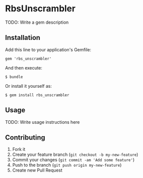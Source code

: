 # RbsUnscrambler

TODO: Write a gem description

## Installation

Add this line to your application's Gemfile:

    gem 'rbs_unscrambler'

And then execute:

    $ bundle

Or install it yourself as:

    $ gem install rbs_unscrambler

## Usage

TODO: Write usage instructions here

## Contributing

1. Fork it
2. Create your feature branch (`git checkout -b my-new-feature`)
3. Commit your changes (`git commit -am 'Add some feature'`)
4. Push to the branch (`git push origin my-new-feature`)
5. Create new Pull Request
